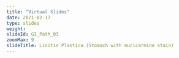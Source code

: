 ```yaml
---
title: "Virtual Slides"
date: 2021-02-17
type: slides
weight:
slideId: GI_Path_03
zoomMax: 9
slideTitle: Linitis Plastica (Stomach with mucicarmine stain)
---
```

